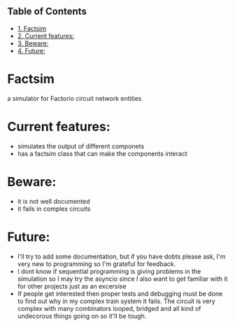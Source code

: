 <div id="table-of-contents">
<h2>Table of Contents</h2>
<div id="text-table-of-contents">
<ul>
<li><a href="#orgce14710">1. Factsim</a></li>
<li><a href="#orgf0690ee">2. Current features:</a></li>
<li><a href="#orgf411e12">3. Beware:</a></li>
<li><a href="#orge4a2c02">4. Future:</a></li>
</ul>
</div>
</div>

<a id="orgce14710"></a>

# Factsim

a simulator for Factorio circuit network entities


<a id="orgf0690ee"></a>

# Current features:

-   simulates the output of different componets
-   has a factsim class that can make the components interact


<a id="orgf411e12"></a>

# Beware:

-   it is not well documented
-   it fails in complex circuits


<a id="orge4a2c02"></a>

# Future:

-   I'll try to add some documentation, but if you have dobts please ask, I'm very new to programming so I'm grateful for feedback.
-   I dont know if sequential programming is giving problems in the simulation so I may try the asyncio since I also want to get familiar with it for other projects just as an excersise
-   If people get interested then proper tests and debugging must be done to find out why in my complex train system it fails. The circuit is very complex with many combinators looped, bridged and all kind of undecorous things going on so it'll be tough.

